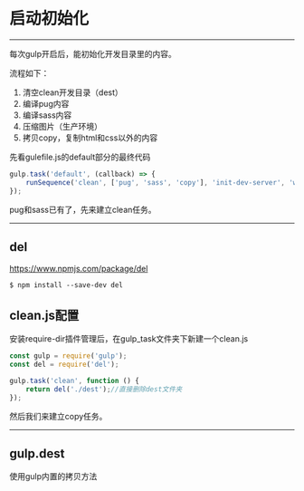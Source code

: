 # 启动初始化
---

每次gulp开启后，能初始化开发目录里的内容。

流程如下：
1. 清空clean开发目录（dest）
2. 编译pug内容
3. 编译sass内容
4. 压缩图片（生产环境）
5. 拷贝copy，复制html和css以外的内容

先看gulefile.js的default部分的最终代码

```js
gulp.task('default', (callback) => {
    runSequence('clean', ['pug', 'sass', 'copy'], 'init-dev-server', 'watch', callback);
});
```

pug和sass已有了，先来建立clean任务。

---

## del

https://www.npmjs.com/package/del

```
$ npm install --save-dev del
```

## clean.js配置

安装require-dir插件管理后，在gulp_task文件夹下新建一个clean.js

```js
const gulp = require('gulp');
const del = require('del');

gulp.task('clean', function () {
    return del('./dest');//直接删除dest文件夹
});
```

然后我们来建立copy任务。

---

## gulp.dest

使用gulp内置的拷贝方法

